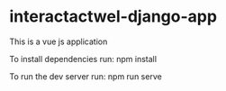 # interactactwel-django-app
This is a vue js application

To install dependencies run:
npm install

To run the dev server run:
npm run serve